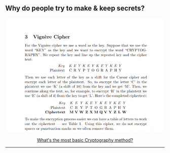 ## Why do people try to make & keep secrets?


<p align="center">
  <img src="img/caesarcipher.png">
</p>

<div align="center">
  <a href="https://github.com/kantarcise/notebook/blob/master/Cryptology/secret.pdf">What's the most basic Cryptography method?</a>
</div>

---
